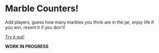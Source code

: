 # Marble Counters!

Add players, guess how many marbles you think are in the jar, enjoy life if you win, resent it if you don't!

[Try it out!](http://brixlbaxl.github.io/marble-counters/)

**WORK IN PROGRESS**